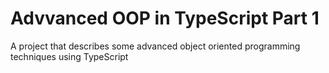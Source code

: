 # Advvanced OOP in TypeScript Part 1
A project that describes some advanced object oriented programming techniques using TypeScript

